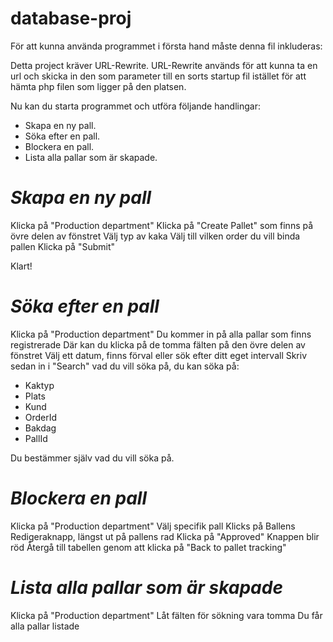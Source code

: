 database-proj
=============

För att kunna använda programmet i första hand måste denna fil inkluderas:

Detta project kräver URL-Rewrite.
URL-Rewrite används för att kunna ta en url och skicka in den som parameter till en sorts startup fil istället för att hämta php filen som ligger på den platsen.  

Nu kan du starta programmet och utföra följande handlingar:

* Skapa en ny pall.
* Söka efter en pall.
* Blockera en pall.
* Lista alla pallar som är skapade.

*Skapa en ny pall*
=============

Klicka på "Production department"
Klicka på "Create Pallet" som finns på övre delen av fönstret
Välj typ av kaka
Välj till vilken order du vill binda pallen
Klicka på "Submit"

Klart!

*Söka efter en pall*
=============

Klicka på "Production department"
Du kommer in på alla pallar som finns registrerade
Där kan du klicka på de tomma fälten på den övre delen av fönstret
Välj ett datum, finns förval eller sök efter ditt eget intervall
Skriv sedan in i "Search" vad du vill söka på, du kan söka på:
* Kaktyp
* Plats
* Kund
* OrderId
* Bakdag
* PallId

Du bestämmer själv vad du vill söka på. 

*Blockera en pall*
=============

Klicka på "Production department"
Välj specifik pall
Klicks på Ballens Redigeraknapp, längst ut på pallens rad
Klicka på "Approved"
Knappen blir röd
Återgå till tabellen genom att klicka på "Back to pallet tracking"

*Lista alla pallar som är skapade*
=============

Klicka på "Production department"
Låt fälten för sökning vara tomma
Du får alla pallar listade

